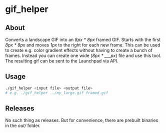 # gif_helper

## About
Converts a landscape GIF into an _8px * 8px_ framed GIF. Starts with the first _8px * 8px_ and
moves _1px_ to the right for each new frame.
This can be used to create e.g. color gradient effects without having to create a bunch of
frames. Instead you can create one wide (_8px * \_\_\_px_) file and use this tool.
The resulting gif can be sent to the Launchpad via API.

## Usage
```bash
./gif_helper <input file> <output file>
# e.g. ./gif_helper ../my_large.gif framed.gif
```

## Releases
No such thing as releases. But for convenience, there are prebuilt binaries in the _out/_ folder.